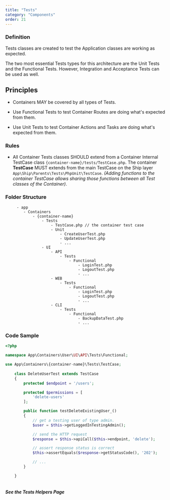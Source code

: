 ```yaml
---
title: "Tests"
category: "Components"
order: 21
---
```


### Definition

Tests classes are created to test the Application classes are working as expected.

The two most essential Tests types for this architecture are the Unit Tests and the Functional Tests. However, Integration and Acceptance Tests can be used as well.

## Principles

- Containers MAY be covered by all types of Tests.

- Use Functional Tests to test Container Routes are doing what's expected from them.

- Use Unit Tests to test Container Actions and Tasks are doing what's expected from them.

### Rules

- All Container Tests classes SHOULD extend from a Container Internal TestCase class `{container-name}/tests/TestCase.php`. The container **TestCase** MUST extends from the main TestCase on the Ship layer `App\Ship\Parents\Tests\PhpUnit\TestCase`. *(Adding functions to the container TestCase allows sharing those functions between all Test classes of the Container)*.

### Folder Structure

```
	 - app
	    - Containers
	        - {container-name}
	            - Tests
	                - TestCase.php // the container test case
	                - Unit
	                    - CreateUserTest.php
	                    - UpdateUserTest.php
	                    - ...
	            - UI
	                - API
	                    - Tests
	                        - Functional
	                            - LoginTest.php
	                            - LogoutTest.php
	                            - ...
	                - WEB
	                    - Tests
	                        - Functional
	                            - LoginTest.php
	                            - LogoutTest.php
	                            - ...
	                - CLI
	                    - Tests
	                        - Functional
	                            - BackupDataTest.php
	                            - ... 
```

### Code Sample

```php
<?php

namespace App\Containers\User\UI\API\Tests\Functional;

use App\Containers\{container-name}\Tests\TestCase;
	
	class DeleteUserTest extends TestCase
    {
        protected $endpoint = '/users';

        protected $permissions = [
            'delete-users'
        ];

        public function testDeleteExistingUser_()
        {
            // get a testing user of type admin.
            $user = $this->getLoggedInTestingAdmin();

            // send the HTTP request
            $response = $this->apiCall($this->endpoint, 'delete');

            // assert response status is correct
            $this->assertEquals($response->getStatusCode(), '202');

            // ...
        }

    }
	 
```

##### See the **Tests Helpers** Page
